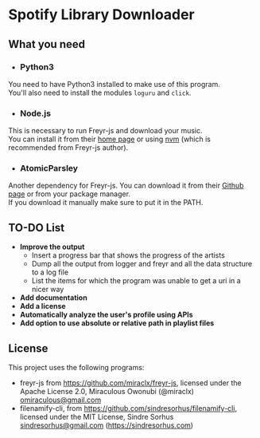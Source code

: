 # Spotify Library Downloader

## What you need

- ### Python3

You need to have Python3 installed to make use of this program.<br>
You'll also need to install the modules `loguru` and `click`.

- ### Node.js

This is necessary to run Freyr-js and download your music.<br>
You can install it from their [home page](https://nodejs.org/en/download/) or using [nvm](https://github.com/nvm-sh/nvm) (which is recommended from Freyr-js author).

- ### AtomicParsley

Another dependency for Freyr-js. You can download it from their [Github page](https://github.com/wez/atomicparsley/releases/latest) or from your package manager.<br>
If you download it manually make sure to put it in the PATH.

## TO-DO List

- **Improve the output**
  - Insert a progress bar that shows the progress of the artists
  - Dump all the output from logger and freyr and all the data structure to a log file
  - List the items for which the program was unable to get a uri in a nicer way
- **Add documentation**
- **Add a license**
- **Automatically analyze the user's profile using APIs**
- **Add option to use absolute or relative path in playlist files**

## License

This project uses the following programs:
- freyr-js from https://github.com/miraclx/freyr-js, licensed under the Apache License 2.0, Miraculous Owonubi (@miraclx) <omiraculous@gmail.com>
- filenamify-cli, from https://github.com/sindresorhus/filenamify-cli, licensed under the MIT License, Sindre Sorhus <sindresorhus@gmail.com> (https://sindresorhus.com)
